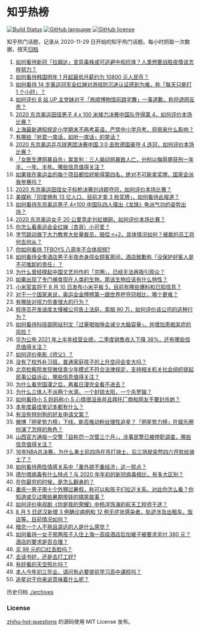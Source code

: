 # 知乎热榜
[![Build Status](https://github.com/ToWeLong/zhihu-hot-questions/workflows/CI/badge.svg)](https://github.com/ToWeLong/zhihu-hot-questions/actions)
[![GitHub language](https://img.shields.io/badge/language-golang-orange.svg)](https://golang.org/)
[![GitHub license](https://img.shields.io/github/license/ToWeLong/zhihu-hot-questions)](https://github.com/ToWeLong/zhihu-hot-questions/blob/main/LICENSE)

知乎热门话题，记录从 2020-11-29 日开始的知乎热门话题。每小时抓取一次数据，按天[归档](./archives)

<!-- BEGIN -->

1. [如何看待新冠「拉姆达」变异毒株或可逃避中和抗体？人类想要战胜疫情该怎样努力？](https://www.zhihu.com/question/477237810)
1. [如何看待韩国明年 1 月起最低月薪约为 10800 元人民币？](https://www.zhihu.com/question/477468660)
1. [如何看待 14 岁奥运冠军全红婵对游戏防沉迷认证感到为难，称「每天只能打 1 个小时」？](https://www.zhihu.com/question/477708632)
1. [如何评价 B 站 UP 主党妹对于「旅顺博物馆前跳宅舞」一事道歉，称将退网反思？](https://www.zhihu.com/question/477589449)
1. [2020 东京奥运田径男子 4 x 100 米接力决赛中国队夺得第 4，如何评价本场比赛？](https://www.zhihu.com/question/477844835)
1. [上海最新通知规定小学期末不再考英语，严禁中小学月考，将带来什么影响？](https://www.zhihu.com/question/477576858)
1. [有哪些「听君一席话，如听一席话」的笑话？](https://www.zhihu.com/question/475021609)
1. [2020 东京奥运乒乓球男团决赛中国 3:0 击败德国豪夺 4 连冠，如何评价本场比赛？](https://www.zhihu.com/question/477811079)
1. [「女医生遭网暴自杀」案宣判：三人煽动网暴致人亡，分别以侮辱罪获刑一年半、一年、半年。哪些信息值得关注？](https://www.zhihu.com/question/477762032)
1. [如果我在奥运会的每个项目都恰好能得第四名，绝对不可能拿奖牌，国家会派我参赛吗？](https://www.zhihu.com/question/476767853)
1. [2020 东京奥运田径女子标枪决赛刘诗颖夺冠，如何评价本场比赛？](https://www.zhihu.com/question/477826718)
1. [美媒称「印度拥有 13 亿人口，目前才拿 3 枚奖牌」，如何看待此报道？](https://www.zhihu.com/question/477512978)
1. [如何看待东京奥运男子 4×100 中国队四人摆出《龙珠》龟派气功的姿势出场？](https://www.zhihu.com/question/477848798)
1. [2020 东京奥运女子 20 公里竞走刘虹摘铜，如何评价本场比赛？](https://www.zhihu.com/question/477761967)
1. [你怎么看奥运会全红婵（杏哥）小可爱？](https://www.zhihu.com/question/476072527)
1. [字节跳动旗下大力教育大批量裁员，赔偿 n+2，具体情况如何？被裁的员工将何去何从？](https://www.zhihu.com/question/477422286)
1. [你如何看待 TFBOYS 八周年不合体视频?](https://www.zhihu.com/question/477642741)
1. [如何看待全季酒店男子半夜赤身闯女顾客房间，酒店致歉称「没保护好客人是不可推卸的责任」？](https://www.zhihu.com/question/477621186)
1. [为什么曾经撑起中国文艺创作的「京圈」，已经无法再吸引观众？](https://www.zhihu.com/question/477428952)
1. [如果出现了专门捕食现在人类的生物，那该生物应该有什么特性？](https://www.zhihu.com/question/391047189)
1. [小米官宣将于 8 月 10 日发布小米平板 5，目前有哪些爆料和已知信息？](https://www.zhihu.com/question/475422395)
1. [对于一个国家来说，奥运会金牌榜第一跟世界杯夺冠相比，哪个更难？](https://www.zhihu.com/question/477067734)
1. [有哪些对视力伤害很大的行为？](https://www.zhihu.com/question/384087324)
1. [程序员开发进度太慢被公司告上法庭，索赔 90 万，如何评价该公司的这种行为？](https://www.zhihu.com/question/477286183)
1. [如何看待科技部网站刊文「过量喝咖啡会减少大脑容量」，并增加患痴呆症的风险？](https://www.zhihu.com/question/477448137)
1. [华为公布 2021 年上半年经营业绩，二季度销售收入下降 38%，还有哪些信息值得关注？](https://www.zhihu.com/question/477779042)
1. [如何评价电影《师父》？](https://www.zhihu.com/question/37927520)
1. [没有了校外补习班，普通家庭孩子的上升空间会变大吗？](https://www.zhihu.com/question/477482152)
1. [北京检察院发现微信青少年模式不符合法律规定，支持相关机关社会组织提起民事公益诉讼，哪些信息值得关注？](https://www.zhihu.com/question/477855847)
1. [为什么看完国漫之后，再看日漫完全看不进去？](https://www.zhihu.com/question/477520658)
1. [为什么三体人不派两个水滴，一个封锁太阳，一个杀罗辑？](https://www.zhihu.com/question/476146837)
1. [如何看待小 S 妈妈称小 S 心情很沮丧并且拜托厂商和网友不要封杀她？](https://www.zhihu.com/question/476899741)
1. [本年度最佳笔记本都有什么？](https://www.zhihu.com/question/463799268)
1. [有没有特别狗的好友申请文案？](https://www.zhihu.com/question/476787612)
1. [微博「明星势力榜」下线，能否推动粉丝理性追星？「明星势力榜」在娱乐圈扮演了怎样的角色？](https://www.zhihu.com/question/477759236)
1. [山西官方通报一交警「自称罚一次管三个月」，涉事民警已被停职调查，哪些信息值得关注？](https://www.zhihu.com/question/477152317)
1. [16年NBA总决赛，为什么勇士前四场在吊打骑士，后三场就突然四六开败给骑士了？](https://www.zhihu.com/question/394545017)
1. [如何看待两性情感关系中「重外貌不重经济」这一观点？](https://www.zhihu.com/question/477198563)
1. [德尔塔病毒有什么特点？与 2020 年年初的新冠病毒相比，有多大区别？](https://www.zhihu.com/question/476472028)
1. [在你最穷的时候，是怎么翻身的？](https://www.zhihu.com/question/403275033)
1. [重庆一男子带十个外甥过暑假，称可以和孩子们拉近关系，对此你怎么看？你知道或见过哪些暑期带娃的搞笑故事？](https://www.zhihu.com/question/477179556)
1. [如何评价电视剧《你是我的荣耀》中杨洋饰演的航天工程师于途？](https://www.zhihu.com/question/475240010)
1. [8 月 5 日武汉新增 3 例确诊病例和 12 例无症状感染者，轨迹涉及出租车、饭店等，目前情况如何？](https://www.zhihu.com/question/477587756)
1. [暗恋一个人不熟且遥远的人是什么感觉？](https://www.zhihu.com/question/336048658)
1. [如何看待一女子带两孩子入住上海一高级酒店后加被子被要求另付 380 元？酒店的要求是否合理？](https://www.zhihu.com/question/477447518)
1. [买 99 元的口红丢脸吗？](https://www.zhihu.com/question/477564020)
1. [去读书好，还是去打工好?](https://www.zhihu.com/question/476683838)
1. [有好看的天空照片吗？](https://www.zhihu.com/question/476615459)
1. [本人今年初三毕业，请问有必要提前学习高中课程吗？](https://www.zhihu.com/question/476243107)
1. [追星对于你来说意味着什么呢？](https://www.zhihu.com/question/476860490)

<!-- END -->

历史归档 [./archives](./archives)


### License
[zhihu-hot-questions](https://github.com/towelong/zhihu-hot-questions) 的源码使用 MIT License 发布。